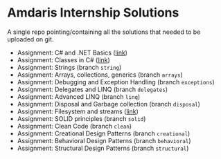 # Amdaris Internship Solutions
A single repo pointing/containing all the solutions that needed to be uploaded on git.

* Assignment: C# and .NET Basics ([link](https://github.com/liviumocanup/basics-task))
* Assignment: Classes in C# ([link](https://github.com/liviumocanup/basics-task))
* Assignment: Strings (branch `string`)
* Assignment: Arrays, collections, generics (branch `arrays`)
* Assignment: Debugging and Exception Handling (branch `exceptions`)
* Assignment: Delegates and LINQ (branch `delegates`)
* Assignment: Advanced LINQ (branch `linq`)
* Assignment: Disposal and Garbage collection (branch `disposal`)
* Assignment: Filesystem and streams ([link](https://github.com/liviumocanup/streamphony-asp-net))
* Assignment: SOLID principles (branch `solid`)
* Assignment: Clean Code (branch `clean`)
* Assignment: Creational Design Patterns (branch `creational`)
* Assignment: Behavioral Design Patterns (branch `behavioral`)
* Assignment: Structural Design Patterns (branch `structural`)